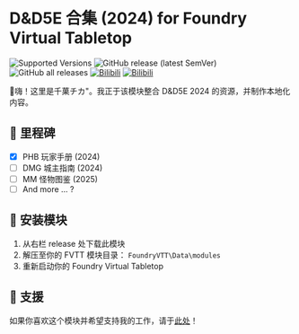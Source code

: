 # D&D5E 合集 (2024) for Foundry Virtual Tabletop

![Supported Versions](https://img.shields.io/badge/FVTT-V12,%20DND4.1+-8b0000?style=flat-square) ![GitHub release (latest SemVer)](https://img.shields.io/github/v/release/chiga777/dnd5e_collection_2024?style=flat-square) ![GitHub all releases](https://img.shields.io/github/downloads/chiga777/dnd5e_collection_2024/total?style=flat-square) [![Bilibili](https://img.shields.io/badge/Bilibili-千菓チカ"-00A1D6?logo=Bilibili&logoColor=white&style=flat-square)](https://space.bilibili.com/37702076) [![Bilibili](https://img.shields.io/badge/支援-千菓チカ"-FF69B4?logo=Bilibili&logoColor=white&style=flat-square)](https://www.bilibili.com/opus/1004555041941487616)

🌟嗨！这里是千菓チカ"。我正于该模块整合 D&D5E 2024 的资源，并制作本地化内容。

## 🏁 里程碑

- [x] PHB 玩家手册 (2024)
- [ ] DMG 城主指南 (2024)
- [ ] MM 怪物图鉴 (2025)
- [ ] And more … ?

## 🎯 安装模块

1. 从右栏 release 处下载此模块
2. 解压至你的 FVTT 模块目录： `FoundryVTT\Data\modules`
3. 重新启动你的 Foundry Virtual Tabletop

## 🥤 支援

如果你喜欢这个模块并希望支持我的工作，请于[此处](https://www.bilibili.com/opus/1004555041941487616)！
